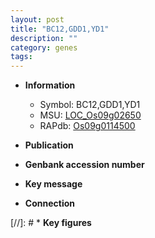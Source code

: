 ```yaml
---
layout: post
title: "BC12,GDD1,YD1"
description: ""
category: genes
tags: 
---
```


* **Information**  
    + Symbol: BC12,GDD1,YD1  
    + MSU: [LOC_Os09g02650](http://rice.uga.edu/cgi-bin/ORF_infopage.cgi?orf=LOC_Os09g02650)  
    + RAPdb: [Os09g0114500](http://rapdb.dna.affrc.go.jp/viewer/gbrowse_details/irgsp1?name=Os09g0114500)  

* **Publication**  

* **Genbank accession number**  

* **Key message**  

* **Connection**  

[//]: # * **Key figures**  


